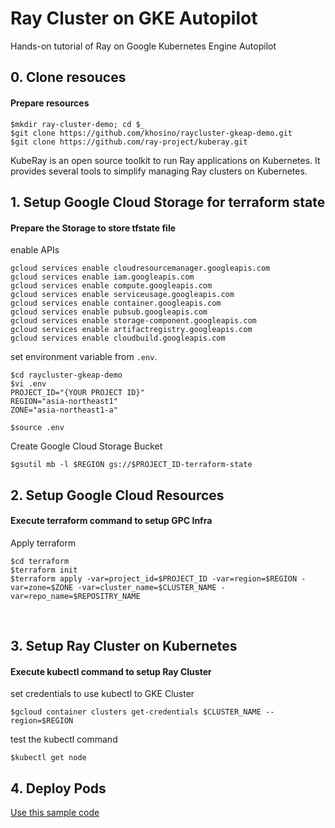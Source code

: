 # Ray Cluster on GKE Autopilot 

Hands-on tutorial of Ray on Google Kubernetes Engine Autopilot
## 0. Clone resouces
#### Prepare resources

```
$mkdir ray-cluster-demo; cd $_
$git clone https://github.com/khosino/raycluster-gkeap-demo.git
$git clone https://github.com/ray-project/kuberay.git
```
KubeRay is an open source toolkit to run Ray applications on Kubernetes. It provides several tools to simplify managing Ray clusters on Kubernetes.


## 1. Setup Google Cloud Storage for terraform state
#### Prepare the Storage to store tfstate file

enable APIs
```
gcloud services enable cloudresourcemanager.googleapis.com
gcloud services enable iam.googleapis.com
gcloud services enable compute.googleapis.com
gcloud services enable serviceusage.googleapis.com
gcloud services enable container.googleapis.com
gcloud services enable pubsub.googleapis.com
gcloud services enable storage-component.googleapis.com
gcloud services enable artifactregistry.googleapis.com
gcloud services enable cloudbuild.googleapis.com
```

set environment variable from `.env`.
```
$cd raycluster-gkeap-demo
$vi .env
PROJECT_ID="{YOUR PROJECT ID}"
REGION="asia-northeast1"
ZONE="asia-northeast1-a"
```

```
$source .env
```

Create Google Cloud Storage Bucket

```
$gsutil mb -l $REGION gs://$PROJECT_ID-terraform-state
```

## 2. Setup Google Cloud Resources
#### Execute terraform command to setup GPC Infra

Apply terraform 

```
$cd terraform
$terraform init
$terraform apply -var=project_id=$PROJECT_ID -var=region=$REGION -var=zone=$ZONE -var=cluster_name=$CLUSTER_NAME -var=repo_name=$REPOSITRY_NAME
```
<br>

## 3. Setup Ray Cluster on Kubernetes
#### Execute kubectl command to setup Ray Cluster
set credentials to use kubectl to GKE Cluster
```
$gcloud container clusters get-credentials $CLUSTER_NAME --region=$REGION
```
test the kubectl command
```
$kubectl get node
```

## 4. Deploy Pods
<!-- #### Follow Tutorial
[Building a Machine Learning Platform with Kubeflow and Ray on Google Kubernetes Engine](https://cloud.google.com/blog/products/ai-machine-learning/build-a-ml-platform-with-kubeflow-and-ray-on-gke)

In this tutorial, [Ray-project/Kuberay](https://github.com/ray-project/kuberay) is used.

### Deploy KubeRay Operator -->
[Use this sample code](https://github.com/horoiwa/deep_reinforcement_learning_gallery/tree/master/DistRL_on_k8s)





